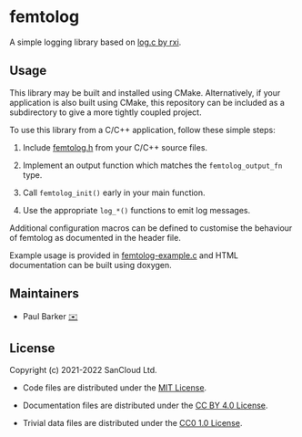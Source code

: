 <!--
Copyright (c) 2022 SanCloud Ltd
SPDX-License-Identifier: CC-BY-4.0
-->

# femtolog

A simple logging library based on [log.c by rxi](https://github.com/rxi/log.c).

## Usage

This library may be built and installed using CMake. Alternatively, if
your application is also built using CMake, this repository can be
included as a subdirectory to give a more tightly coupled project.

To use this library from a C/C++ application, follow these simple steps:

  1) Include [femtolog.h](src/femtolog.h) from your C/C++ source files.

  2) Implement an output function which matches the `femtolog_output_fn`
     type.

  3) Call `femtolog_init()` early in your main function.

  4) Use the appropriate `log_*()` functions to emit log messages.

Additional configuration macros can be defined to customise the
behaviour of femtolog as documented in the header file.

Example usage is provided in
[femtolog-example.c](src/femtolog-example.c) and HTML documentation can
be built using doxygen.

## Maintainers

* Paul Barker
  [:envelope:](mailto:paul.barker@sancloud.com)

## License

Copyright (c) 2021-2022 SanCloud Ltd.

* Code files are distributed under the
  [MIT License](https://tldrlegal.com/license/mit-license).

* Documentation files are distributed under the
  [CC BY 4.0 License](https://tldrlegal.com/license/creative-commons-attribution-4.0-international-(cc-by-4)).

* Trivial data files are distributed under the
  [CC0 1.0 License](https://tldrlegal.com/license/creative-commons-cc0-1.0-universal).
